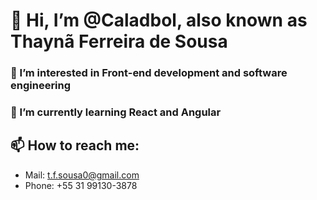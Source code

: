 # 👋 Hi, I’m @Caladbol, also known as Thaynã Ferreira de Sousa

### 👀 I’m interested in Front-end development and software engineering
### 🌱 I’m currently learning React and Angular
<!--💞️ I’m looking to collaborate on ... -->
## 📫 How to reach me:
- Mail: t.f.sousa0@gmail.com
- Phone: +55 31 99130-3878

<!---
Caladbol/Caladbol is a ✨ special ✨ repository because its `README.md` (this file) appears on your GitHub profile.
You can click the Preview link to take a look at your changes.
--->
